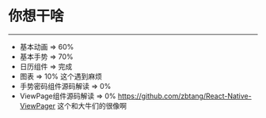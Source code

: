 # 你想干啥

***

- 基本动画 => 60%
- 基本手势 => 70%
- 日历组件 => 完成
- 图表 => 10% 这个遇到麻烦
- 手势密码组件源码解读 => 0%
- ViewPage组件源码解读 => 0% https://github.com/zbtang/React-Native-ViewPager 这个和大牛们的很像啊
